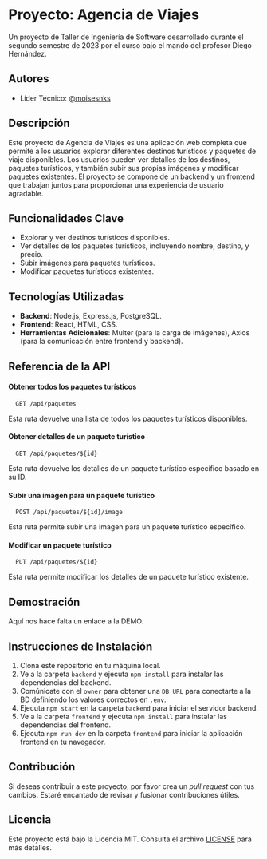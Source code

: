 # Proyecto: Agencia de Viajes

Un proyecto de Taller de Ingeniería de Software desarrollado durante el segundo semestre de 2023 por el curso bajo el mando del profesor Diego Hernández.

## Autores

- Líder Técnico: [@moisesnks](https://www.github.com/moisesnks)

## Descripción

Este proyecto de Agencia de Viajes es una aplicación web completa que permite a los usuarios explorar diferentes destinos turísticos y paquetes de viaje disponibles. Los usuarios pueden ver detalles de los destinos, paquetes turísticos, y también subir sus propias imágenes y modificar paquetes existentes. El proyecto se compone de un backend y un frontend que trabajan juntos para proporcionar una experiencia de usuario agradable.

## Funcionalidades Clave

- Explorar y ver destinos turísticos disponibles.
- Ver detalles de los paquetes turísticos, incluyendo nombre, destino, y precio.
- Subir imágenes para paquetes turísticos.
- Modificar paquetes turísticos existentes.

## Tecnologías Utilizadas

- **Backend**: Node.js, Express.js, PostgreSQL.
- **Frontend**: React, HTML, CSS.
- **Herramientas Adicionales**: Multer (para la carga de imágenes), Axios (para la comunicación entre frontend y backend).

## Referencia de la API

#### Obtener todos los paquetes turísticos

```http
  GET /api/paquetes
```

Esta ruta devuelve una lista de todos los paquetes turísticos disponibles.

#### Obtener detalles de un paquete turístico

```http
  GET /api/paquetes/${id}
```

Esta ruta devuelve los detalles de un paquete turístico específico basado en su ID.

#### Subir una imagen para un paquete turístico

```http
  POST /api/paquetes/${id}/image
```

Esta ruta permite subir una imagen para un paquete turístico específico.

#### Modificar un paquete turístico

```http
  PUT /api/paquetes/${id}
```

Esta ruta permite modificar los detalles de un paquete turístico existente.

## Demostración

Aquí nos hace falta un enlace a la DEMO.
## Instrucciones de Instalación

1. Clona este repositorio en tu máquina local.
2. Ve a la carpeta `backend` y ejecuta `npm install` para instalar las dependencias del backend.
3. Comúnicate con el `owner` para obtener una `DB_URL` para conectarte a la BD definiendo los valores correctos en `.env`.
4. Ejecuta `npm start` en la carpeta `backend` para iniciar el servidor backend.
5. Ve a la carpeta `frontend` y ejecuta `npm install` para instalar las dependencias del frontend.
6. Ejecuta `npm run dev` en la carpeta `frontend` para iniciar la aplicación frontend en tu navegador.

## Contribución

Si deseas contribuir a este proyecto, por favor crea un *pull request* con tus cambios. Estaré encantado de revisar y fusionar contribuciones útiles.

## Licencia

Este proyecto está bajo la Licencia MIT. Consulta el archivo [LICENSE](LICENSE) para más detalles.